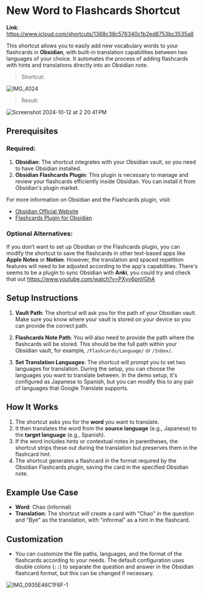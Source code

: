 # New Word to Flashcards Shortcut

**Link**: https://www.icloud.com/shortcuts/1368c38c576340c1b2ed8753bc3535a8

This shortcut allows you to easily add new vocabulary words to your flashcards in **Obsidian**, with built-in translation capabilities between two languages of your choice. It automates the process of adding flashcards with hints and translations directly into an Obsidian note.

> Shortcut:

![IMG_4024](https://github.com/user-attachments/assets/becb1875-414d-4a20-aa75-366964153715)

> Result:

![Screenshot 2024-10-12 at 2 20 41 PM](https://github.com/user-attachments/assets/4b0f07a6-04b4-4be0-9ab5-b0f81c1dccfe)

## Prerequisites

### Required:
1. **Obsidian**: The shortcut integrates with your Obsidian vault, so you need to have Obsidian installed.
2. **Obsidian Flashcards Plugin**: This plugin is necessary to manage and review your flashcards efficiently inside Obsidian. You can install it from Obsidian's plugin market.

For more information on Obsidian and the Flashcards plugin, visit:
- [Obsidian Official Website](https://obsidian.md)
- [Flashcards Plugin for Obsidian](https://github.com/mgmeyers/obsidian-spaced-repetition)

### Optional Alternatives:
If you don’t want to set up Obsidian or the Flashcards plugin, you can modify the shortcut to save the flashcards in other text-based apps like **Apple Notes** or **Notion**. However, the translation and spaced repetition features will need to be adjusted according to the app's capabilities. There's seems to be a plugin to sync Obsidian with **Anki**, you could try and check that out https://www.youtube.com/watch?v=PXyv6pnVGhA

## Setup Instructions

1. **Vault Path**: The shortcut will ask you for the path of your Obsidian vault. Make sure you know where your vault is stored on your device so you can provide the correct path.
   
2. **Flashcards Note Path**: You will also need to provide the path where the flashcards will be stored. This should be the full path within your Obsidian vault, for example, `/Flashcards/Language/` or `/Inbox/`.

3. **Set Translation Languages**: The shortcut will prompt you to set two languages for translation. During the setup, you can choose the languages you want to translate between. In the demo setup, it's configured as Japanese to Spanish, but you can modify this to any pair of languages that Google Translate supports.

## How It Works

1. The shortcut asks you for the **word** you want to translate.
2. It then translates the word from the **source language** (e.g., Japanese) to the **target language** (e.g., Spanish).
3. If the word includes hints or contextual notes in parentheses, the shortcut strips these out during the translation but preserves them in the flashcard hint.
4. The shortcut generates a flashcard in the format required by the Obsidian Flashcards plugin, saving the card in the specified Obsidian note.

## Example Use Case

- **Word**: Chao (informal)
- **Translation**: The shortcut will create a card with "Chao" in the question and "Bye" as the translation, with "informal" as a hint in the flashcard.

## Customization

- You can customize the file paths, languages, and the format of the flashcards according to your needs. The default configuration uses double colons (`::`) to separate the question and answer in the Obsidian flashcard format, but this can be changed if necessary.

![IMG_0935E46C1F6F-1](https://github.com/user-attachments/assets/e2e9ba0a-8d2a-4f6d-aa6e-89661d871014)


